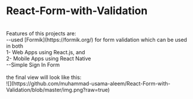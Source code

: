 # React-Form-with-Validation
<br/>
Features of this projects are: <br/>
--used [Formik](https://formik.org/) for form validation which can be used in both <br/>
1- Web Apps using React.js, and <br/>
2- Mobile Apps using React Native
<br/>
--Simple Sign In Form <br/>

<br/>
the final view will look like this:<br/>
![](https://github.com/muhammad-usama-aleem/React-Form-with-Validation/blob/master/img.png?raw=true)
